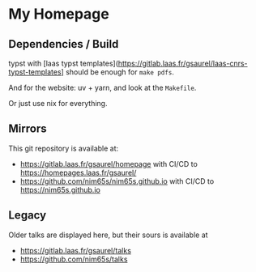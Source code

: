 # My Homepage

## Dependencies / Build

typst with [laas typst templates](https://gitlab.laas.fr/gsaurel/laas-cnrs-typst-templates] should be enough for `make pdfs`.

And for the website: uv + yarn, and look at the `Makefile`.

Or just use nix for everything.

## Mirrors

This git repository is available at:
- https://gitlab.laas.fr/gsaurel/homepage with CI/CD to https://homepages.laas.fr/gsaurel/
- https://github.com/nim65s/nim65s.github.io with CI/CD to https://nim65s.github.io

## Legacy

Older talks are displayed here, but their sours is available at
- https://gitlab.laas.fr/gsaurel/talks
- https://github.com/nim65s/talks
